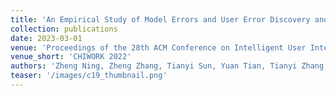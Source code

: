 ```yaml
---
title: 'An Empirical Study of Model Errors and User Error Discovery and Repair Strategies in Natural Language Database Queries'
collection: publications
date: 2023-03-01
venue: 'Proceedings of the 28th ACM Conference on Intelligent User Interfaces (IUI 2023)'
venue_short: 'CHIWORK 2022'
authors: 'Zheng Ning, Zheng Zhang, Tianyi Sun, Yuan Tian, Tianyi Zhang, and <b>Toby Jia-Jun Li</b>'
teaser: '/images/c19_thumbnail.png'
---
```


